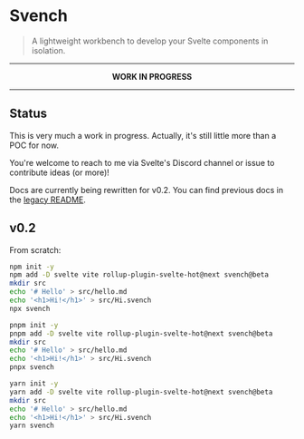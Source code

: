 # Svench

> A lightweight workbench to develop your Svelte components in isolation.

---

<p align="center">
  <strong>WORK IN PROGRESS</strong>
</p>

---

## Status

This is very much a work in progress. Actually, it's still little more than a POC for now.

You're welcome to reach to me via Svelte's Discord channel or issue to contribute ideas (or more)!

Docs are currently being rewritten for v0.2. You can find previous docs in the [legacy README](https://github.com/rixo/svench/tree/v0.1#readme).

## v0.2

From scratch:

```bash
npm init -y
npm add -D svelte vite rollup-plugin-svelte-hot@next svench@beta
mkdir src
echo '# Hello' > src/hello.md
echo '<h1>Hi!</h1>' > src/Hi.svench
npx svench
```

```bash
pnpm init -y
pnpm add -D svelte vite rollup-plugin-svelte-hot@next svench@beta
mkdir src
echo '# Hello' > src/hello.md
echo '<h1>Hi!</h1>' > src/Hi.svench
pnpx svench
```

```bash
yarn init -y
yarn add -D svelte vite rollup-plugin-svelte-hot@next svench@beta
mkdir src
echo '# Hello' > src/hello.md
echo '<h1>Hi!</h1>' > src/Hi.svench
yarn svench
```
